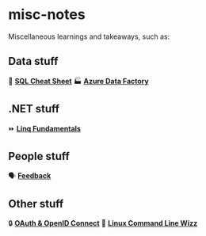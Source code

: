 # misc-notes
Miscellaneous learnings and takeaways, such as:

## Data stuff
💫 **[SQL Cheat Sheet](SQL-cheat-sheet.md)**
🏭 **[Azure Data Factory](Azure-Data-Factory-Notes.md)**

## .NET stuff
⏩ **[Linq Fundamentals](Linq-Fundamentals.md)**

## People stuff
🗣️ **[Feedback](Feedback.md)**

## Other stuff
🔒 **[OAuth & OpenID Connect](OAuth-and-OpenID-Connect.md)**
🐧 **[Linux Command Line Wizz](Linux-Command-Line-Wizz.md)**
